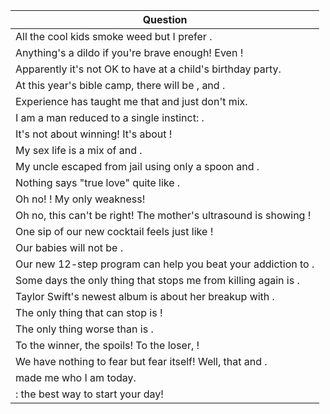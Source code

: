 Question |
--- |
All the cool kids smoke weed but I prefer <BLANK>. |
Anything's a dildo if you're brave enough! Even <BLANK>! |
Apparently it's not OK to have <BLANK> at a child's birthday party. |
At this year's bible camp, there will be <BLANK>, <BLANK> and <BLANK>. |
Experience has taught me that <BLANK> and <BLANK> just don't mix. |
I am a man reduced to a single instinct: <BLANK>. |
It's not about winning! It's about <BLANK>! |
My sex life is a mix of <BLANK> and <BLANK>. |
My uncle escaped from jail using only a spoon and <BLANK>. |
Nothing says "true love" quite like <BLANK>. |
Oh no! <BLANK>! My only weakness! |
Oh no, this can't be right! The mother's ultrasound is showing <BLANK>! |
One sip of our new cocktail feels just like <BLANK>! |
Our babies will not be <BLANK>. |
Our new 12-step program can help you beat your addiction to <BLANK>. |
Some days the only thing that stops me from killing again is <BLANK>. |
Taylor Swift's newest album is about her breakup with <BLANK>. |
The only thing that can stop <BLANK> is <BLANK>! |
The only thing worse than <BLANK> is <BLANK>. |
To the winner, the spoils! To the loser, <BLANK>! |
We have nothing to fear but fear itself! Well, that and <BLANK>. |
<BLANK> made me who I am today. |
<BLANK>: the best way to start your day! |
